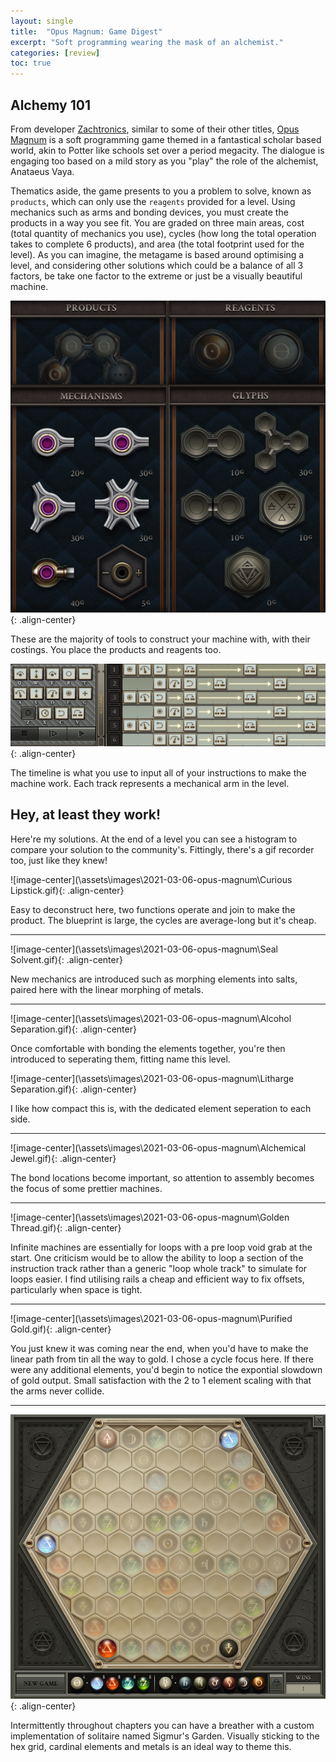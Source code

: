 ```yaml
---
layout: single
title:  "Opus Magnum: Game Digest"
excerpt: "Soft programming wearing the mask of an alchemist."
categories: [review]
toc: true
---
```

## Alchemy 101

From developer [Zachtronics](https://store.steampowered.com/developer/zachtronics/), similar to some of their other titles, [Opus Magnum](https://store.steampowered.com/app/558990/Opus_Magnum/?curator_clanid=32946839) is a soft programming game themed in a fantastical scholar based world, akin to Potter like schools set over a period megacity. The dialogue is engaging too based on a mild story as you "play" the role of the alchemist, Anataeus Vaya.

Thematics aside, the game presents to you a problem to solve, known as `products`, which can only use the `reagents` provided for a level. Using mechanics such as arms and bonding devices, you must create the products in a way you see fit. You are graded on three main areas, cost (total quantity of mechanics you use), cycles (how long the total operation takes to complete 6 products), and area (the total footprint used for the level). As you can imagine, the metagame is based around optimising a level, and considering other solutions which could be a balance of all 3 factors, be take one factor to the extreme or just be a visually beautiful machine.

![image-center](\assets\images\2021-03-06-opus-magnum\gameplayObjects.png){: .align-center}

These are the majority of tools to construct your machine with, with their costings. You place the products and reagents too.

![image-center](\assets\images\2021-03-06-opus-magnum\timeline.png){: .align-center}

The timeline is what you use to input all of your instructions to make the machine work. Each track represents a mechanical arm in the level.

## Hey, at least they work!

Here're my solutions. At the end of a level you can see a histogram to compare your solution to the community's. Fittingly, there's a gif recorder too, just like they knew!

![image-center](\assets\images\2021-03-06-opus-magnum\Curious Lipstick.gif){: .align-center}

Easy to deconstruct here, two functions operate and join to make the product. The blueprint is large, the cycles are average-long but it's cheap.

---

![image-center](\assets\images\2021-03-06-opus-magnum\Seal Solvent.gif){: .align-center}

New mechanics are introduced such as morphing elements into salts, paired here with the linear morphing of metals.

---

![image-center](\assets\images\2021-03-06-opus-magnum\Alcohol Separation.gif){: .align-center}

Once comfortable with bonding the elements together, you're then introduced to seperating them, fitting name this level.

![image-center](\assets\images\2021-03-06-opus-magnum\Litharge Separation.gif){: .align-center}

I like how compact this is, with the dedicated element seperation to each side.

---

![image-center](\assets\images\2021-03-06-opus-magnum\Alchemical Jewel.gif){: .align-center}

The bond locations become important, so attention to assembly becomes the focus of some prettier machines.

---

![image-center](\assets\images\2021-03-06-opus-magnum\Golden Thread.gif){: .align-center}

Infinite machines are essentially for loops with a pre loop void grab at the start. One criticism would be to allow the ability to loop a section of the instruction track rather than a generic "loop whole track" to simulate for loops easier. I find utilising rails a cheap and efficient way to fix offsets, particularly when space is tight.

---

![image-center](\assets\images\2021-03-06-opus-magnum\Purified Gold.gif){: .align-center}

You just knew it was coming near the end, when you'd have to make the linear path from tin all the way to gold. I chose a cycle focus here. If there were any additional elements, you'd begin to notice the expontial slowdown of gold output. Small satisfaction with the 2 to 1 element scaling with that the arms never collide.

---

![image-center](\assets\images\2021-03-06-opus-magnum\sigmarsGarden.png){: .align-center}

Intermittently throughout chapters you can have a breather with a custom implementation of solitaire named Sigmur's Garden. Visually sticking to the hex grid, cardinal elements and metals is an ideal way to theme this.

